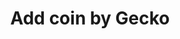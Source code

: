 ---
title: Add coin by Gecko
excerpt: >-
  adds a coin by its coingecko id.


  coingecko id the API ID of the coin in coingecko web page.


  please AWARE that the coingecko id is NOT the same as the symbol of the coin.


  ![screenshot](https://raw.githubusercontent.com/sentioxyz/docs/main/.gitbook/assets/coingecko_apiid.png)
api:
  file: sentio-api.json
  operationId: AddCoinByGecko
deprecated: false
hidden: false
metadata:
  title: ''
  description: ''
  robots: index
next:
  description: ''
---